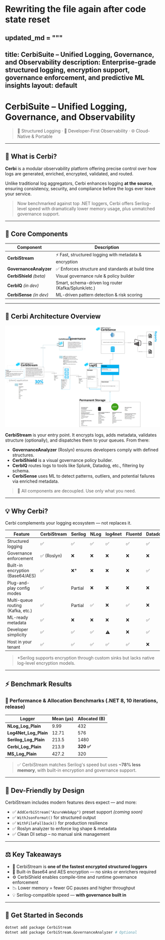 # Rewriting the file again after code state reset
updated_md = """
---
title: CerbiSuite – Unified Logging, Governance, and Observability
description: Enterprise-grade structured logging, encryption support, governance enforcement, and predictive ML insights
layout: default
---

# CerbiSuite – Unified Logging, Governance, and Observability

> 🔐 Structured Logging · 🧠 Developer-First Observability · 🌐 Cloud-Native & Portable

---

## 🚀 What is Cerbi?

**Cerbi** is a modular observability platform offering precise control over how logs are generated, enriched, encrypted, validated, and routed.

Unlike traditional log aggregators, Cerbi enhances logging **at the source**, ensuring consistency, security, and compliance before the logs ever leave your service.

> Now benchmarked against top .NET loggers, Cerbi offers Serilog-level speed with dramatically lower memory usage, plus unmatched governance support.

---

## 🔧 Core Components

| Component           | Description                                                    |
|--------------------|----------------------------------------------------------------|
| **CerbiStream**     | ⚡ Fast, structured logging with metadata & encryption          |
| **GovernanceAnalyzer** | ✅ Enforces structure and standards at build time            |
| **CerbiShield** *(beta)* | Visual governance rule & policy builder                  |
| **CerbIQ** *(in dev)*     | Smart, schema-driven log router (Kafka/Splunk/etc.)        |
| **CerbiSense** *(in dev)* | ML-driven pattern detection & risk scoring               |

---

## 📐 Cerbi Architecture Overview

![Cerbi Architecture Diagram](https://github.com/Zeroshi/CerbiSite/blob/main/Cerbi-updated.png?raw=true)

**CerbiStream** is your entry point. It encrypts logs, adds metadata, validates structure (optionally), and dispatches them to your queues. From there:

- **GovernanceAnalyzer** (Roslyn) ensures developers comply with defined structures.
- **CerbiShield** is a visual governance policy builder.
- **CerbIQ** routes logs to tools like Splunk, Datadog, etc., filtering by schema.
- **CerbiSense** uses ML to detect patterns, outliers, and potential failures via enriched metadata.

> 🧱 All components are decoupled. Use only what you need.

---

## 💡 Why Cerbi?

Cerbi complements your logging ecosystem — not replaces it.

| Feature                         | CerbiStream | Serilog | NLog | log4net | Fluentd | Datadog |
|--------------------------------|-------------|---------|------|---------|---------|---------|
| Structured logging             | ✅          | ✅      | ✅   | ✅      | ✅      | ✅      |
| Governance enforcement         | ✅ (Roslyn) | ❌      | ❌   | ❌      | ❌      | ❌      |
| Built-in encryption (Base64/AES)| ✅         | ❌*     | ❌   | ❌      | ❌      | ✅      |
| Plug-and-play config modes     | ✅          | Partial | ❌   | ❌      | ❌      | ❌      |
| Multi-queue routing (Kafka, etc.) | ✅       | Partial | ✅   | ❌      | ✅      | ❌      |
| ML-ready metadata              | ✅          | ❌      | ❌   | ❌      | ❌      | ✅      |
| Developer simplicity           | ✅          | ✅      | ✅   | ⚠️      | ❌      | ✅      |
| Host in your tenant            | ✅          | ✅      | ✅   | ✅      | ✅      | ❌      |

> *Serilog supports encryption through custom sinks but lacks native log-level encryption models.

---

## ⚡ Benchmark Results

### 🧪 Performance & Allocation Benchmarks (.NET 8, 10 iterations, release)

| Logger              | Mean (μs) | Allocated (B) |
|---------------------|-----------|----------------|
| **NLog_Log_Plain**      | 9.99     | 432            |
| **Log4Net_Log_Plain**   | 12.71    | 576            |
| **Serilog_Log_Plain**   | 213.5    | 1480           |
| **Cerbi_Log_Plain**     | 213.9    | **320 ✅**     |
| **MS_Log_Plain**        | 427.2    | 320            |

> ✅ CerbiStream matches Serilog's speed but uses **~78% less memory**, with built-in encryption and governance support.

---

## 🧠 Dev-Friendly by Design

CerbiStream includes modern features devs expect — and more:

- ✅ `AddCerbiStream("AzureWebApp")` preset support *(coming soon)*
- ✅ `WithJsonFormat()` for structured output
- ✅ `WithFileFallback()` for production resilience
- ✅ Roslyn analyzer to enforce log shape & metadata
- ✅ Clean DI setup – no manual sink management

---

## ⚖️ Key Takeaways

- 🚀 CerbiStream is **one of the fastest encrypted structured loggers**
- 🔐 Built-in Base64 and AES encryption — no sinks or enrichers required
- ⚙️ CerbiShield enables compile-time and runtime governance enforcement
- 📉 Lower memory = fewer GC pauses and higher throughput
- 💡 Serilog-compatible speed — **with governance built in**

---

## 🧩 Get Started in Seconds

```bash
dotnet add package CerbiStream
dotnet add package CerbiStream.GovernanceAnalyzer # Optional
